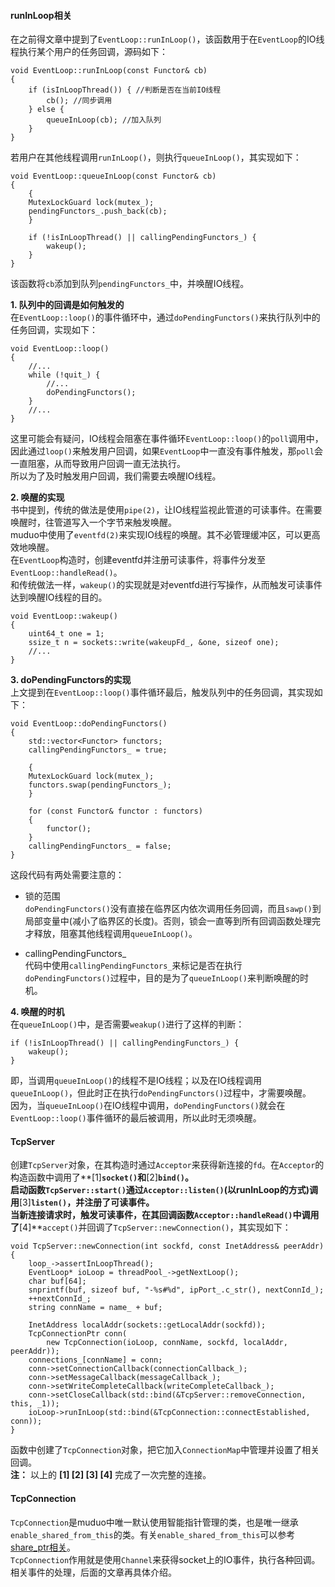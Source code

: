 #### runInLoop相关
在之前得文章中提到了`EventLoop::runInLoop()`，该函数用于在`EventLoop`的IO线程执行某个用户的任务回调，源码如下：
```
void EventLoop::runInLoop(const Functor& cb)
{
    if (isInLoopThread()) { //判断是否在当前IO线程
        cb(); //同步调用
    } else {
        queueInLoop(cb); //加入队列
    }
}
```
若用户在其他线程调用`runInLoop()`，则执行`queueInLoop()`，其实现如下：
```
void EventLoop::queueInLoop(const Functor& cb)
{
    {
    MutexLockGuard lock(mutex_);
    pendingFunctors_.push_back(cb);
    }

    if (!isInLoopThread() || callingPendingFunctors_) {
        wakeup();
    }
}
```
该函数将`cb`添加到队列`pendingFunctors_`中，并唤醒IO线程。

**1. 队列中的回调是如何触发的**  
在`EventLoop::loop()`的事件循环中，通过`doPendingFunctors()`来执行队列中的任务回调，实现如下：
```
void EventLoop::loop()
{
    //...
    while (!quit_) {
        //...
        doPendingFunctors();
    }
    //...
}
```
这里可能会有疑问，IO线程会阻塞在事件循环`EventLoop::loop()`的`poll`调用中，因此通过`loop()`来触发用户回调，如果`EventLoop`中一直没有事件触发，那`poll`会一直阻塞，从而导致用户回调一直无法执行。  
所以为了及时触发用户回调，我们需要去唤醒IO线程。

**2. 唤醒的实现**  
书中提到，传统的做法是使用`pipe(2)`，让IO线程监视此管道的可读事件。在需要唤醒时，往管道写入一个字节来触发唤醒。  
muduo中使用了`eventfd(2)`来实现IO线程的唤醒。其不必管理缓冲区，可以更高效地唤醒。  
在`EventLoop`构造时，创建eventfd并注册可读事件，将事件分发至`EventLoop::handleRead()`。  
和传统做法一样，`wakeup()`的实现就是对eventfd进行写操作，从而触发可读事件达到唤醒IO线程的目的。
```
void EventLoop::wakeup()
{
    uint64_t one = 1;
    ssize_t n = sockets::write(wakeupFd_, &one, sizeof one);
    //...
}
```
**3. doPendingFunctors的实现**  
上文提到在`EventLoop::loop()`事件循环最后，触发队列中的任务回调，其实现如下：
```
void EventLoop::doPendingFunctors()
{
    std::vector<Functor> functors;
    callingPendingFunctors_ = true;

    {
    MutexLockGuard lock(mutex_);
    functors.swap(pendingFunctors_);
    }

    for (const Functor& functor : functors)
    {
        functor();
    }
    callingPendingFunctors_ = false;
}
```
这段代码有两处需要注意的：
- 锁的范围  
`doPendingFunctors()`没有直接在临界区内依次调用任务回调，而且`sawp()`到局部变量中(减小了临界区的长度)。否则，锁会一直等到所有回调函数处理完才释放，阻塞其他线程调用`queueInLoop()`。

- callingPendingFunctors_   
代码中使用`callingPendingFunctors_`来标记是否在执行`doPendingFunctors()`过程中，目的是为了`queueInLoop()`来判断唤醒的时机。

**4. 唤醒的时机**  
在`queueInLoop()`中，是否需要`weakup()`进行了这样的判断：
```
if (!isInLoopThread() || callingPendingFunctors_) {
    wakeup();
}
```
即，当调用`queueInLoop()`的线程不是IO线程；以及在IO线程调用`queueInLoop()`，但此时正在执行`doPendingFunctors()`过程中，才需要唤醒。  
因为，当`queueInLoop()`在IO线程中调用，`doPendingFunctors()`就会在`EventLoop::loop()`事件循环的最后被调用，所以此时无须唤醒。  

#### TcpServer
创建`TcpServer`对象，在其构造时通过`Acceptor`来获得新连接的`fd`。在`Acceptor`的构造函数中调用了**[1]**`socket()`和**[2]**`bind()`。  
启动函数`TcpServer::start()`通过`Acceptor::listen()`(以runInLoop的方式)调用**[3]**`listen()`，并注册了可读事件。  
当新连接请求时，触发可读事件，在其回调函数`Acceptor::handleRead()`中调用了**[4]**`accept()`并回调了`TcpServer::newConnection()`，其实现如下：
```
void TcpServer::newConnection(int sockfd, const InetAddress& peerAddr)
{
    loop_->assertInLoopThread();
    EventLoop* ioLoop = threadPool_->getNextLoop();
    char buf[64];
    snprintf(buf, sizeof buf, "-%s#%d", ipPort_.c_str(), nextConnId_);
    ++nextConnId_;
    string connName = name_ + buf;

    InetAddress localAddr(sockets::getLocalAddr(sockfd));
    TcpConnectionPtr conn(
        new TcpConnection(ioLoop, connName, sockfd, localAddr, peerAddr));
    connections_[connName] = conn;
    conn->setConnectionCallback(connectionCallback_);
    conn->setMessageCallback(messageCallback_);
    conn->setWriteCompleteCallback(writeCompleteCallback_);
    conn->setCloseCallback(std::bind(&TcpServer::removeConnection, this, _1));
    ioLoop->runInLoop(std::bind(&TcpConnection::connectEstablished, conn));
}
```
函数中创建了`TcpConnection`对象，把它加入`ConnectionMap`中管理并设置了相关回调。  
**注：** 以上的 **[1] [2] [3] [4]** 完成了一次完整的连接。  

#### TcpConnection
`TcpConnection`是muduo中唯一默认使用智能指针管理的类，也是唯一继承`enable_shared_from_this`的类。有关`enable_shared_from_this`可以参考[share_ptr相关](https://www.jianshu.com/p/8982d661c640)。  
`TcpConnection`作用就是使用`Channel`来获得socket上的IO事件，执行各种回调。相关事件的处理，后面的文章再具体介绍。
